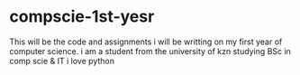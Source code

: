 # compscie-1st-yesr

This will be the code and assignments i will be writting on my first year of computer science.
i am a student from the university of kzn studying BSc in comp scie & IT 
i love python
